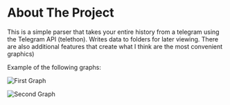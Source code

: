 # About The Project

This is a simple parser that takes your entire history from a telegram using the Telegram API (telethon).
Writes data to folders for later viewing. There are also additional features that create what I think are the most convenient graphics)

Example of the following graphs:


![First Graph](https://github.com/WishesFire/TelegramParser-flexible/blob/master/12.png)


![Second Graph](https://github.com/WishesFire/TelegramParser-flexible/blob/master/22.png)
